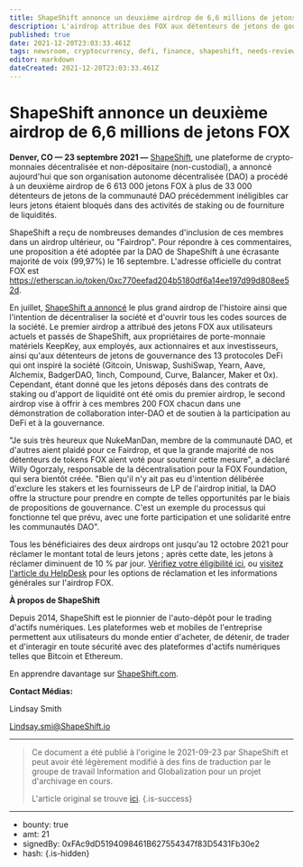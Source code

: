 ```yaml
---
title: ShapeShift annonce un deuxième airdrop de 6,6 millions de jetons FOX
description: L'airdrop attribue des FOX aux détenteurs de jetons de gouvernance de 13 communautés DAO qui n'étaient pas éligibles auparavant.
published: true
date: 2021-12-20T23:03:33.461Z
tags: newsroom, cryptocurrency, defi, finance, shapeshift, needs-review, crypto-monnaie
editor: markdown
dateCreated: 2021-12-20T23:03:33.461Z
---
```


# ShapeShift annonce un deuxième airdrop de 6,6 millions de jetons FOX

**Denver, CO — 23 septembre 2021 —** [ShapeShift](https://shapeshift.com/), une plateforme de crypto-monnaies décentralisée et non-dépositaire (non-custodial), a annoncé aujourd'hui que son organisation autonome décentralisée (DAO) a procédé à un deuxième airdrop de 6 613 000 jetons FOX à plus de 33 000 détenteurs de jetons de la communauté DAO précédemment inéligibles car leurs jetons étaient bloqués dans des activités de staking ou de fourniture de liquidités.<br/>

ShapeShift a reçu de nombreuses demandes d'inclusion de ces membres dans un airdrop ultérieur, ou "Fairdrop". Pour répondre à ces commentaires, une proposition a été adoptée par la DAO de ShapeShift à une écrasante majorité de voix (99,97%) le 16 septembre. L'adresse officielle du contrat FOX est <https://etherscan.io/token/0xc770eefad204b5180df6a14ee197d99d808ee52d>.<br/>

En juillet, [ShapeShift a annoncé](https://shapeshift.com/shapeshift-decentralize-airdrop) le plus grand airdrop de l'histoire ainsi que l'intention de décentraliser la société et d'ouvrir tous les codes sources de la société. Le premier airdrop a attribué des jetons FOX aux utilisateurs actuels et passés de ShapeShift, aux propriétaires de porte-monnaie matériels KeepKey, aux employés, aux actionnaires et aux investisseurs, ainsi qu'aux détenteurs de jetons de gouvernance des 13 protocoles DeFi qui ont inspiré la société (Gitcoin, Uniswap, SushiSwap, Yearn, Aave, Alchemix, BadgerDAO, 1inch, Compound, Curve, Balancer, Maker et 0x). Cependant, étant donné que les jetons déposés dans des contrats de staking ou d'apport de liquidité ont été omis du premier airdrop, le second airdrop vise à offrir à ces membres 200 FOX chacun dans une démonstration de collaboration inter-DAO et de soutien à la participation au DeFi et à la gouvernance.<br/>

"Je suis très heureux que NukeManDan, membre de la communauté DAO, et d'autres aient plaidé pour ce Fairdrop, et que la grande majorité de nos détenteurs de tokens FOX aient voté pour soutenir cette mesure", a déclaré Willy Ogorzaly, responsable de la décentralisation pour la FOX Foundation, qui sera bientôt créée. "Bien qu'il n'y ait pas eu d'intention délibérée d'exclure les stakers et les fournisseurs de LP de l'airdrop initial, la DAO offre la structure pour prendre en compte de telles opportunités par le biais de propositions de gouvernance. C'est un exemple du processus qui fonctionne tel que prévu, avec une forte participation et une solidarité entre les communautés DAO".<br/>

Tous les bénéficiaires des deux airdrops ont jusqu'au 12 octobre 2021 pour réclamer le montant total de leurs jetons ; après cette date, les jetons à réclamer diminuent de 10 % par jour. [Vérifiez votre éligibilité ici](https://fox.shapeshift.com/airdrop), ou [visitez l'article du HelpDesk](https://shapeshift.zendesk.com/hc/en-us/articles/4403645992077-FOX-Airdrop-How-it-Works) pour les options de réclamation et les informations générales sur l'airdrop FOX.<br/>

**À propos de ShapeShift**<br/>

Depuis 2014, ShapeShift est le pionnier de l'auto-dépôt pour le trading d'actifs numériques. Les plateformes web et mobiles de l'entreprise permettent aux utilisateurs du monde entier d'acheter, de détenir, de trader et d'interagir en toute sécurité avec des plateformes d'actifs numériques telles que Bitcoin et Ethereum.<br/>

En apprendre davantage sur [ShapeShift.com](https://shapeshift.com/).

**Contact Médias:**<br/>

Lindsay Smith 

[Lindsay.smi@ShapeShift.io](mailto:Lindsay.smi@ShapeShift.io)<br/>

---

> Ce document a été publié à l'origine le 2021-09-23 par ShapeShift et peut avoir été légèrement modifié à des fins de traduction par le groupe de travail Information and Globalization pour un projet d'archivage en cours.
>
> L'article original se trouve [ici](https://shapeshift.com/newsroom/shapeshift-announces-second-airdrop-of-up-to-6-6m-fox-tokens).
{.is-success}

---

- bounty: true
- amt: 21
- signedBy: 0xFAc9dD5194098461B627554347f83D5431Fb30e2
- hash: 
{.is-hidden}